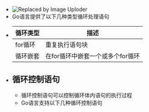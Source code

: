 - ![Replaced by Image Uploder](https://gitee.com/superficial/blogimage/raw/master/img/image_1644907235449_0.png)
- Go语言提供了以下几种类型循环处理语句
- |循环类型|描述|
  |----------|-----|
  |for循环|重复执行语句块|
  |循环嵌套|在for循环中嵌套一个或多个for循环|
- ## 循环控制语句
	- 循环控制语句可以控制循环体内语句的执行过程
	- Go语言支持以下几种循环控制语句